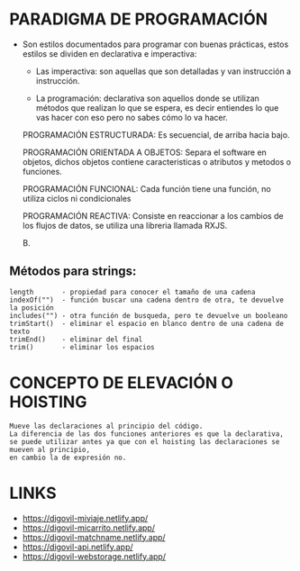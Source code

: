 


# PARADIGMA DE PROGRAMACIÓN

- Son estilos documentados para programar con buenas prácticas,
  estos estilos se dividen en declarativa e imperactiva:

    - Las imperactiva: son aquellas que son detalladas y van instrucción a instrucción.

    - La programación: declarativa son aquellos donde se utilizan métodos que realizan lo que se espera,
    es decir entiendes lo que vas hacer con eso pero no sabes cómo lo va hacer.

    PROGRAMACIÓN ESTRUCTURADA: Es secuencial, de arriba hacia bajo.

    PROGRAMACIÓN ORIENTADA A OBJETOS: Separa el software en objetos, dichos objetos contiene caracteristicas o atributos y metodos o funciones.

    PROGRAMACIÓN FUNCIONAL: Cada función tiene una función, no utiliza ciclos ni condicionales 

    PROGRAMACIÓN REACTIVA: Consiste en reaccionar a los cambios de los flujos de datos, se utiliza una libreria llamada RXJS.

    B.

## Métodos para strings:

    length       - propiedad para conocer el tamaño de una cadena
    indexOf("")  - función buscar una cadena dentro de otra, te devuelve la posición
    includes("") - otra función de busqueda, pero te devuelve un booleano
    trimStart()  - eliminar el espacio en blanco dentro de una cadena de texto
    trimEnd()    - eliminar del final
    trim()       - eliminar los espacios

# CONCEPTO DE ELEVACIÓN O HOISTING

    Mueve las declaraciones al principio del código.
    La diferencia de las dos funciones anteriores es que la declarativa,
    se puede utilizar antes ya que con el hoisting las declaraciones se mueven al principio,
    en cambio la de expresión no.
    
# LINKS
 
- https://digovil-miviaje.netlify.app/
- https://digovil-micarrito.netlify.app/
- https://digovil-matchname.netlify.app/
- https://digovil-api.netlify.app/
- https://digovil-webstorage.netlify.app/
